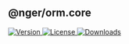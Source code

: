 ## @nger/orm.core

<p>
    <a href="https://www.npmjs.com/package/@nger/orm.core">
        <img src="https://img.shields.io/npm/v/@nger/orm.core.svg" alt="Version">
    </a>
    <a href="https://www.npmjs.com/package/@nger/orm.core">
        <img src="https://img.shields.io/npm/l/@nger/orm.core.svg" alt="License">
    </a>
    <a href="https://npmcharts.com/compare/@nger/orm.core?minimal=true">
        <img src="https://img.shields.io/npm/dm/@nger/orm.core.svg" alt="Downloads">
    </a>
</p>
